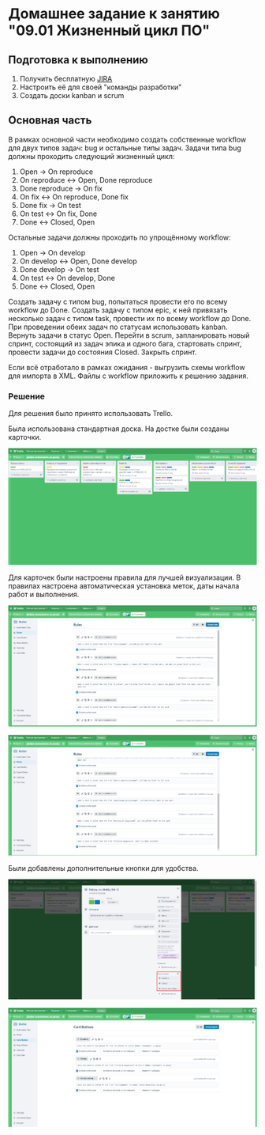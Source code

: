 # Домашнее задание к занятию "09.01 Жизненный цикл ПО"

## Подготовка к выполнению
1. Получить бесплатную [JIRA](https://www.atlassian.com/ru/software/jira/free)
2. Настроить её для своей "команды разработки"
3. Создать доски kanban и scrum

## Основная часть
В рамках основной части необходимо создать собственные workflow для двух типов задач: bug и остальные типы задач. Задачи типа bug должны проходить следующий жизненный цикл:
1. Open -> On reproduce
2. On reproduce <-> Open, Done reproduce
3. Done reproduce -> On fix
4. On fix <-> On reproduce, Done fix
5. Done fix -> On test
6. On test <-> On fix, Done
7. Done <-> Closed, Open

Остальные задачи должны проходить по упрощённому workflow:
1. Open -> On develop
2. On develop <-> Open, Done develop
3. Done develop -> On test
4. On test <-> On develop, Done
5. Done <-> Closed, Open

Создать задачу с типом bug, попытаться провести его по всему workflow до Done. Создать задачу с типом epic, к ней привязать несколько задач с типом task, провести их по всему workflow до Done. При проведении обеих задач по статусам использовать kanban. Вернуть задачи в статус Open.
Перейти в scrum, запланировать новый спринт, состоящий из задач эпика и одного бага, стартовать спринт, провести задачи до состояния Closed. Закрыть спринт.

Если всё отработало в рамках ожидания - выгрузить схемы workflow для импорта в XML. Файлы с workflow приложить к решению задания.

### Решение

Для решения было принято использовать Trello.

Была использована стандартная доска. На достке были созданы карточки.

<p align="center">
  <img src="./img/img1.png">
</p>

Для карточек были настроены правила для лучшей визуализации. В правилах настроена автоматическая установка меток, даты начала работ и выполнения.

<p align="center">
  <img src="./img/img3.png">
</p>

<p align="center">
  <img src="./img/img31.png">
</p>

Были добавлены дополнительные кнопки для удобства.

<p align="center">
  <img src="./img/img2.png">
</p>

<p align="center">
  <img src="./img/img4.png">
</p>
